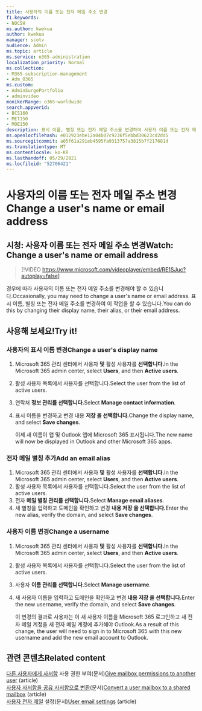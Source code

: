 ```yaml
---
title: 사용자의 이름 또는 전자 메일 주소 변경
f1.keywords:
- NOCSH
ms.author: kwekua
author: kwekua
manager: scotv
audience: Admin
ms.topic: article
ms.service: o365-administration
localization_priority: Normal
ms.collection:
- M365-subscription-management
- Adm_O365
ms.custom:
- AdminSurgePortfolio
- adminvideo
monikerRange: o365-worldwide
search.appverid:
- BCS160
- MET150
- MOE150
description: 표시 이름, 별칭 또는 전자 메일 주소를 변경하여 사용자 이름 또는 전자 메일 주소를 변경하는 방법을 학습합니다.
ms.openlocfilehash: e012923ebe12a04b07c9236f5ebbd30623cd2dd5
ms.sourcegitcommit: a05f61a291eb4595fa9313757a3815b7f217681d
ms.translationtype: MT
ms.contentlocale: ko-KR
ms.lasthandoff: 05/29/2021
ms.locfileid: "52706421"
---
```

# <a name="change-a-users-name-or-email-address"></a><span data-ttu-id="8ddb6-103">사용자의 이름 또는 전자 메일 주소 변경</span><span class="sxs-lookup"><span data-stu-id="8ddb6-103">Change a user's name or email address</span></span>

## <a name="watch-change-a-users-name-or-email-address"></a><span data-ttu-id="8ddb6-104">시청: 사용자 이름 또는 전자 메일 주소 변경</span><span class="sxs-lookup"><span data-stu-id="8ddb6-104">Watch: Change a user's name or email address</span></span>

> [!VIDEO https://www.microsoft.com/videoplayer/embed/RE1SJuc?autoplay=false]

<span data-ttu-id="8ddb6-105">경우에 따라 사용자의 이름 또는 전자 메일 주소를 변경해야 할 수 있습니다.</span><span class="sxs-lookup"><span data-stu-id="8ddb6-105">Occasionally, you may need to change a user's name or email address.</span></span> <span data-ttu-id="8ddb6-106">표시 이름, 별칭 또는 전자 메일 주소를 변경하여 이 작업을 할 수 있습니다.</span><span class="sxs-lookup"><span data-stu-id="8ddb6-106">You can do this by changing their display name, their alias, or their email address.</span></span> 

## <a name="try-it"></a><span data-ttu-id="8ddb6-107">사용해 보세요!</span><span class="sxs-lookup"><span data-stu-id="8ddb6-107">Try it!</span></span>

### <a name="change-a-users-display-name"></a><span data-ttu-id="8ddb6-108">사용자의 표시 이름 변경</span><span class="sxs-lookup"><span data-stu-id="8ddb6-108">Change a user's display name</span></span>

1. <span data-ttu-id="8ddb6-109">Microsoft 365 관리 센터에서 사용자 **및** 활성 사용자를 **선택합니다.**</span><span class="sxs-lookup"><span data-stu-id="8ddb6-109">In the Microsoft 365 admin center, select **Users**, and then **Active users**.</span></span>
1. <span data-ttu-id="8ddb6-110">활성 사용자 목록에서 사용자를 선택합니다.</span><span class="sxs-lookup"><span data-stu-id="8ddb6-110">Select the user from the list of active users.</span></span>
1. <span data-ttu-id="8ddb6-111">연락처 **정보 관리를 선택합니다.**</span><span class="sxs-lookup"><span data-stu-id="8ddb6-111">Select **Manage contact information**.</span></span>
1. <span data-ttu-id="8ddb6-112">표시 이름을 변경하고 변경 내용 **저장 을 선택합니다.**</span><span class="sxs-lookup"><span data-stu-id="8ddb6-112">Change the display name, and select **Save changes**.</span></span>

    <span data-ttu-id="8ddb6-113">이제 새 이름이 앱 및 Outlook 앱에 Microsoft 365 표시됩니다.</span><span class="sxs-lookup"><span data-stu-id="8ddb6-113">The new name will now be displayed in Outlook and other Microsoft 365 apps.</span></span>

### <a name="add-an-email-alias"></a><span data-ttu-id="8ddb6-114">전자 메일 별칭 추가</span><span class="sxs-lookup"><span data-stu-id="8ddb6-114">Add an email alias</span></span>

1. <span data-ttu-id="8ddb6-115">Microsoft 365 관리 센터에서 사용자 **및** 활성 사용자를 **선택합니다.**</span><span class="sxs-lookup"><span data-stu-id="8ddb6-115">In the Microsoft 365 admin center, select **Users**, and then **Active users**.</span></span>
1. <span data-ttu-id="8ddb6-116">활성 사용자 목록에서 사용자를 선택합니다.</span><span class="sxs-lookup"><span data-stu-id="8ddb6-116">Select the user from the list of active users.</span></span>
1. <span data-ttu-id="8ddb6-117">전자 **메일 별칭 관리를 선택합니다.**</span><span class="sxs-lookup"><span data-stu-id="8ddb6-117">Select **Manage email aliases**.</span></span>
1. <span data-ttu-id="8ddb6-118">새 별칭을 입력하고 도메인을 확인하고 변경 **내용 저장 을 선택합니다.**</span><span class="sxs-lookup"><span data-stu-id="8ddb6-118">Enter the new alias, verify the domain, and select **Save changes**.</span></span>

### <a name="change-a-username"></a><span data-ttu-id="8ddb6-119">사용자 이름 변경</span><span class="sxs-lookup"><span data-stu-id="8ddb6-119">Change a username</span></span>

1. <span data-ttu-id="8ddb6-120">Microsoft 365 관리 센터에서 사용자 **및** 활성 사용자를 **선택합니다.**</span><span class="sxs-lookup"><span data-stu-id="8ddb6-120">In the Microsoft 365 admin center, select **Users**, and then **Active users**.</span></span>
1. <span data-ttu-id="8ddb6-121">활성 사용자 목록에서 사용자를 선택합니다.</span><span class="sxs-lookup"><span data-stu-id="8ddb6-121">Select the user from the list of active users.</span></span>
1. <span data-ttu-id="8ddb6-122">사용자 **이름 관리를 선택합니다.**</span><span class="sxs-lookup"><span data-stu-id="8ddb6-122">Select **Manage username**.</span></span>
1. <span data-ttu-id="8ddb6-123">새 사용자 이름을 입력하고 도메인을 확인하고 변경 **내용 저장 을 선택합니다.**</span><span class="sxs-lookup"><span data-stu-id="8ddb6-123">Enter the new username, verify the domain, and select **Save changes**.</span></span>

    <span data-ttu-id="8ddb6-124">이 변경의 결과로 사용자는 이 새 사용자 이름을 Microsoft 365 로그인하고 새 전자 메일 계정을 새 전자 메일 계정에 추가해야 Outlook.</span><span class="sxs-lookup"><span data-stu-id="8ddb6-124">As a result of this change, the user will need to sign in to Microsoft 365 with this new username and add the new email account to Outlook.</span></span>

## <a name="related-content"></a><span data-ttu-id="8ddb6-125">관련 콘텐츠</span><span class="sxs-lookup"><span data-stu-id="8ddb6-125">Related content</span></span>

<span data-ttu-id="8ddb6-126">[다른 사용자에게 사서함](../admin/add-users/give-mailbox-permissions-to-another-user.md) 사용 권한 부여(문서)</span><span class="sxs-lookup"><span data-stu-id="8ddb6-126">[Give mailbox permissions to another user](../admin/add-users/give-mailbox-permissions-to-another-user.md) (article)</span></span>\
<span data-ttu-id="8ddb6-127">[사용자 사서함을 공유 사서함으로 변환](../admin/email/convert-user-mailbox-to-shared-mailbox.md)(문서)</span><span class="sxs-lookup"><span data-stu-id="8ddb6-127">[Convert a user mailbox to a shared mailbox](../admin/email/convert-user-mailbox-to-shared-mailbox.md) (article)</span></span>\
<span data-ttu-id="8ddb6-128">[사용자 전자 메일](../admin/email/office-365-user-email-settings.md) 설정(문서)</span><span class="sxs-lookup"><span data-stu-id="8ddb6-128">[User email settings](../admin/email/office-365-user-email-settings.md) (article)</span></span>
